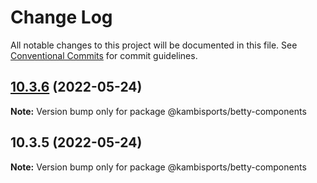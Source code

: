 # Change Log

All notable changes to this project will be documented in this file.
See [Conventional Commits](https://conventionalcommits.org) for commit guidelines.

## [10.3.6](https://github.com/MikitaLisavets/lerna-test/compare/@kambisports/betty-components@10.3.5...@kambisports/betty-components@10.3.6) (2022-05-24)

**Note:** Version bump only for package @kambisports/betty-components





## 10.3.5 (2022-05-24)

**Note:** Version bump only for package @kambisports/betty-components
